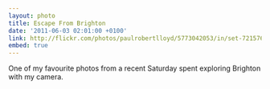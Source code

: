```yaml
---
layout: photo
title: Escape From Brighton
date: '2011-06-03 02:01:00 +0100'
link: http://flickr.com/photos/paulrobertlloyd/5773042053/in/set-72157626710939575
embed: true
---
```

One of my favourite photos from a recent Saturday spent exploring Brighton with my camera.